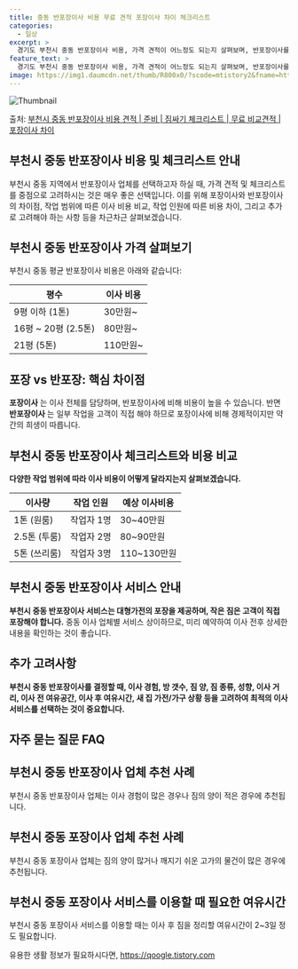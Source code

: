 ```yaml
---
title: 중동 반포장이사 비용 무료 견적 포장이사 차이 체크리스트
categories:
  - 일상
excerpt: >
  경기도 부천시 중동 반포장이사 비용, 가격 견적이 어느정도 되는지 살펴보며, 반포장이사를 준비함에 있어 짐싸기 준비 체크리스트가 무엇인지 보겠습니다. 마지막으로 포장이사와 차이점을 통해 무료 비교견적으로 어떤 것이 더 합리적인 선택인지 공유 드립니다.부천시 중동 포장이사 견적 샘플 보기 👈 클릭부천시 중동 포장이사 가격 살펴보기 👈 클릭부천시 중동 반포장이사 평균 이사 비용평수부천시 중동 평균 이사 비용원룸 이사9평 이하 (1톤)30만원~투룸/쓰리룸 이사16평 ~ 20평 (2.5톤)80만원~쓰리룸 이사21평 (5톤) ~110만원~우리집 무료 이사견적 받기 👈 클릭포장 vs 반포장: 핵심 차이점이사 비용과 작업 범위의 차이를 중심으로 알아보겠습니다.포장이사는 이사 전체를 담당하며, 반포장이사에 비해 ..
feature_text: >
  경기도 부천시 중동 반포장이사 비용, 가격 견적이 어느정도 되는지 살펴보며, 반포장이사를 준비함에 있어 짐싸기 준비 체크리스트가 무엇인지 보겠습니다. 마지막으로 포장이사와 차이점을 통해 무료 비교견적으로 어떤 것이 더 합리적인 선택인지 공유 드립니다.부천시 중동 포장이사 견적 샘플 보기 👈 클릭부천시 중동 포장이사 가격 살펴보기 👈 클릭부천시 중동 반포장이사 평균 이사 비용평수부천시 중동 평균 이사 비용원룸 이사9평 이하 (1톤)30만원~투룸/쓰리룸 이사16평 ~ 20평 (2.5톤)80만원~쓰리룸 이사21평 (5톤) ~110만원~우리집 무료 이사견적 받기 👈 클릭포장 vs 반포장: 핵심 차이점이사 비용과 작업 범위의 차이를 중심으로 알아보겠습니다.포장이사는 이사 전체를 담당하며, 반포장이사에 비해 ..
image: https://img1.daumcdn.net/thumb/R800x0/?scode=mtistory2&fname=https%3A%2F%2Fblog.kakaocdn.net%2Fdn%2FBImax%2FbtsHclVtohw%2FNsZ3Zd23GXc5m52YLs8061%2Fimg.webp
---
```


![Thumbnail](https://img1.daumcdn.net/thumb/R800x0/?scode=mtistory2&fname=https%3A%2F%2Fblog.kakaocdn.net%2Fdn%2FBImax%2FbtsHclVtohw%2FNsZ3Zd23GXc5m52YLs8061%2Fimg.webp)

<p>출처: <a href="https://qoogle.tistory.com/9073" rel="dofollow">부천시 중동 반포장이사 비용 견적 | 준비 | 짐싸기 체크리스트 | 무료 비교견적 | 포장이사 차이</a> </p>

## 부천시 중동 반포장이사 비용 및 체크리스트 안내

부천시 중동 지역에서 반포장이사 업체를 선택하고자 하실 때, 가격 견적 및 체크리스트를 중점으로 고려하시는 것은 매우 좋은 선택입니다. 이를
위해 포장이사와 반포장이사의 차이점, 작업 범위에 따른 이사 비용 비교, 작업 인원에 따른 비용 차이, 그리고 추가로 고려해야 하는 사항
등을 차근차근 살펴보겠습니다.

## 부천시 중동 반포장이사 가격 살펴보기

부천시 중동 평균 반포장이사 비용은 아래와 같습니다:

**평수** | **이사 비용**  
---|---  
9평 이하 (1톤) | 30만원~  
16평 ~ 20평 (2.5톤) | 80만원~  
21평 (5톤)  | 110만원~  
  
## **포장 vs 반포장: 핵심 차이점**

**포장이사** 는 이사 전체를 담당하며, 반포장이사에 비해 비용이 높을 수 있습니다. 반면 **반포장이사** 는 일부 작업을 고객이 직접
해야 하므로 포장이사에 비해 경제적이지만 약간의 희생이 따릅니다.

## **부천시 중동 반포장이사 체크리스트와 비용 비교**

**다양한 작업 범위에 따라 이사 비용이 어떻게 달라지는지 살펴보겠습니다.**

**이사량** | **작업 인원** | **예상 이사비용**  
---|---|---  
1톤 (원룸) | 작업자 1명 | 30~40만원  
2.5톤 (투룸) | 작업자 2명 | 80~90만원  
5톤 (쓰리룸) | 작업자 3명 | 110~130만원  
  
## **부천시 중동 반포장이사 서비스 안내**

**부천시 중동 반포장이사 서비스는 대형가전의 포장을 제공하며, 작은 짐은 고객이 직접 포장해야 합니다.** 중동 이사 업체별 서비스
상이하므로, 미리 예약하여 이사 전후 상세한 내용을 확인하는 것이 좋습니다.

## **추가 고려사항**

**부천시 중동 반포장이사를 결정할 때, 이사 경험, 방 갯수, 짐 양, 짐 종류, 성향, 이사 거리, 이사 전 여유공간, 이사 후
여유시간, 새 집 가전/가구 상황 등을 고려하여 최적의 이사 서비스를 선택하는 것이 중요합니다.**

## 자주 묻는 질문 FAQ

## **부천시 중동 반포장이사 업체 추천 사례**

부천시 중동 반포장이사 업체는 이사 경험이 많은 경우나 짐의 양이 적은 경우에 추천됩니다.

## **부천시 중동 포장이사 업체 추천 사례**

부천시 중동 포장이사 업체는 짐의 양이 많거나 깨지기 쉬운 고가의 물건이 많은 경우에 추천됩니다.

## **부천시 중동 포장이사 서비스를 이용할 때 필요한 여유시간**

부천시 중동 포장이사 서비스를 이용할 때는 이사 후 짐을 정리할 여유시간이 2~3일 정도 필요합니다.



 

유용한 생활 정보가 필요하시다면, <a href="https://qoogle.tistory.com" rel="dofollow">https://qoogle.tistory.com</a>


